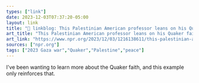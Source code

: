 ```yaml
---
types: ["link"]
date: 2023-12-03T07:37:20-05:00
layout: link
title: "🔗 linkblog: This Palestinian American professor leans on his Quaker faith during conflict : NPR'"
art_title: "This Palestinian American professor leans on his Quaker faith during conflict : NPR"
art_link: "https://www.npr.org/2023/12/03/1216138611/this-palestinian-american-professor-leans-on-his-quaker-faith-during-conflict"
sources: ["npr.org"]
tags: ["2023 Gaza war","Quaker","Palestine","peace"]
---
```

I've been wanting to learn more about the Quaker faith, and this example only reinforces that.
